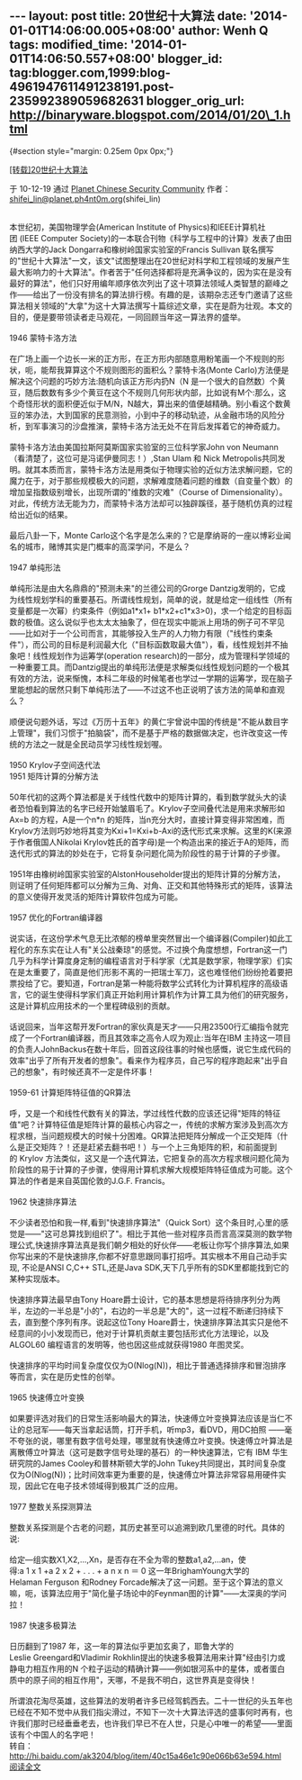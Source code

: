 --- layout: post title: 20世纪十大算法 date:
'2014-01-01T14:06:00.005+08:00' author: Wenh Q tags: modified\_time:
'2014-01-01T14:06:50.557+08:00' blogger\_id:
tag:blogger.com,1999:blog-4961947611491238191.post-235992389059682631
blogger\_orig\_url: http://binaryware.blogspot.com/2014/01/20\_1.html
---
<div dir="ltr">

 {#section style="margin: 0.25em 0px 0px;"}

<div>

[\[转载\]20世纪十大算法](http://hi.baidu.com/linshifei/blog/item/f9c904257d0e4a3ad507426c.html)

</div>

<div style="margin-bottom: 0.5em;">

于 10-12-19 通过 [Planet Chinese Security
Community](http://planet.ph4nt0m.org/)
作者：<shifei_lin@planet.ph4nt0m.org>(shifei\_lin)

</div>

\
本世纪初，美国物理学会(American Institute of Physics)和IEEE计算机社团 (IEEE Computer Society)的一本联合刊物《科学与工程中的计算》发表了由田纳西大学的Jack Dongarra和橡树岭国家实验室的Francis Sullivan 联名撰写的"世纪十大算法"一文，该文"试图整理出在20世纪对科学和工程领域的发展产生最大影响力的十大算法"。作者苦于"任何选择都将是充满争议的，因为实在是没有最好的算法"，他们只好用编年顺序依次列出了这十项算法领域人类智慧的巅峰之作――给出了一份没有排名的算法排行榜。有趣的是，该期杂志还专门邀请了这些算法相关领域的"大拿"为这十大算法撰写十篇综述文章，实在是蔚为壮观。本文的目的，便是要带领读者走马观花，一同回顾当年这一算法界的盛举。\
\
1946 蒙特卡洛方法\
\
在广场上画一个边长一米的正方形，在正方形内部随意用粉笔画一个不规则的形状，呃，能帮我算算这个不规则图形的面积么？蒙特卡洛(Monte Carlo)方法便是解决这个问题的巧妙方法:随机向该正方形内扔N（N 是一个很大的自然数）个黄豆，随后数数有多少个黄豆在这个不规则几何形状内部，比如说有M个:那么，这个奇怪形状的面积便近似于M/N，N越大，算出来的值便越精确。别小看这个数黄豆的笨办法，大到国家的民意测验，小到中子的移动轨迹，从金融市场的风险分析，到军事演习的沙盘推演，蒙特卡洛方法无处不在背后发挥着它的神奇威力。\
\
蒙特卡洛方法由美国拉斯阿莫斯国家实验室的三位科学家John von Neumann（看清楚了，这位可是冯诺伊曼同志！）,Stan Ulam 和 Nick Metropolis共同发明。就其本质而言，蒙特卡洛方法是用类似于物理实验的近似方法求解问题，它的魔力在于，对于那些规模极大的问题，求解难度随着问题的维数（自变量个数）的增加呈指数级别增长，出现所谓的"维数的灾难"（Course of Dimensionality）。对此，传统方法无能为力，而蒙特卡洛方法却可以独辟蹊径，基于随机仿真的过程给出近似的结果。\
\
最后八卦一下，Monte Carlo这个名字是怎么来的？它是摩纳哥的一座以博彩业闻名的城市，赌博其实是门概率的高深学问，不是么？\
\
1947 单纯形法\
\
单纯形法是由大名鼎鼎的"预测未来"的兰德公司的Grorge Dantzig发明的，它成为线性规划学科的重要基石。所谓线性规划，简单的说，就是给定一组线性（所有变量都是一次幂）约束条件（例如a1\*x1+ b1\*x2+c1\*x3&gt;0)，求一个给定的目标函数的极值。这么说似乎也太太太抽象了，但在现实中能派上用场的例子可不罕见――比如对于一个公司而言，其能够投入生产的人力物力有限（"线性约束条件"），而公司的目标是利润最大化（"目标函数取最大值"），看，线性规划并不抽象吧！线性规划作为运筹学(operation research)的一部分，成为管理科学领域的一种重要工具。而Dantzig提出的单纯形法便是求解类似线性规划问题的一个极其有效的方法，说来惭愧，本科二年级的时候笔者也学过一学期的运筹学，现在脑子里能想起的居然只剩下单纯形法了――不过这不也正说明了该方法的简单和直观么？\
\
顺便说句题外话，写过《万历十五年》的黄仁宇曾说中国的传统是"不能从数目字上管理"，我们习惯于"拍脑袋"，而不是基于严格的数据做决定，也许改变这一传统的方法之一就是全民动员学习线性规划喔。\
\
1950 Krylov子空间迭代法\
1951 矩阵计算的分解方法\
\
50年代初的这两个算法都是关于线性代数中的矩阵计算的，看到数学就头大的读者恐怕看到算法的名字已经开始皱眉毛了。Krylov子空间叠代法是用来求解形如Ax=b 的方程，A是一个n\*n 的矩阵，当n充分大时，直接计算变得非常困难，而Krylov方法则巧妙地将其变为Kxi+1=Kxi+b-Axi的迭代形式来求解。这里的K(来源于作者俄国人Nikolai Krylov姓氏的首字母)是一个构造出来的接近于A的矩阵，而迭代形式的算法的妙处在于，它将复杂问题化简为阶段性的易于计算的子步骤。\
\
1951年由橡树岭国家实验室的AlstonHouseholder提出的矩阵计算的分解方法，则证明了任何矩阵都可以分解为三角、对角、正交和其他特殊形式的矩阵，该算法的意义使得开发灵活的矩阵计算软件包成为可能。\
\
1957 优化的Fortran编译器\
\
说实话，在这份学术气息无比浓郁的榜单里突然冒出一个编译器(Compiler)如此工程化的东东实在让人有"关公战秦琼"的感觉。不过换个角度想想，Fortran这一门几乎为科学计算度身定制的编程语言对于科学家（尤其是数学家，物理学家）们实在是太重要了，简直是他们形影不离的一把瑞士军刀，这也难怪他们纷纷抢着要把票投给了它。要知道，Fortran是第一种能将数学公式转化为计算机程序的高级语言，它的诞生使得科学家们真正开始利用计算机作为计算工具为他们的研究服务，这是计算机应用技术的一个里程碑级别的贡献。\
\
话说回来，当年这帮开发Fortran的家伙真是天才――只用23500行汇编指令就完成了一个Fortran编译器，而且其效率之高令人叹为观止:当年在IBM 主持这一项目的负责人JohnBackus在数十年后，回首这段往事的时候也感慨，说它生成代码的效率"出乎了所有开发者的想象"。看来作为程序员，自己写的程序跑起来"出乎自己的想象"，有时候还真不一定是件坏事！\
\
1959-61 计算矩阵特征值的QR算法\
\
呼，又是一个和线性代数有关的算法，学过线性代数的应该还记得"矩阵的特征值"吧？计算特征值是矩阵计算的最核心内容之一，传统的求解方案涉及到高次方程求根，当问题规模大的时候十分困难。QR算法把矩阵分解成一个正交矩阵（什么是正交矩阵？！还是赶紧去翻书吧！）与一个上三角矩阵的积，和前面提到的 Krylov 方法类似，这又是一个迭代算法，它把复杂的高次方程求根问题化简为阶段性的易于计算的子步骤，使得用计算机求解大规模矩阵特征值成为可能。这个算法的作者是来自英国伦敦的J.G.F. Francis。\
\
1962 快速排序算法\
\
不少读者恐怕和我一样,看到"快速排序算法"（Quick Sort）这个条目时,心里的感觉是――"这可总算找到组织了"。相比于其他一些对程序员而言高深莫测的数学物理公式,快速排序算法真是我们朝夕相处的好伙伴――老板让你写个排序算法,如果你写出来的不是快速排序,你都不好意思跟同事打招呼。其实根本不用自己动手实现, 不论是ANSI C,C++ STL,还是Java SDK,天下几乎所有的SDK里都能找到它的某种实现版本。\
\
快速排序算法最早由Tony Hoare爵士设计，它的基本思想是将待排序列分为两半，左边的一半总是"小的"，右边的一半总是"大的"，这一过程不断递归持续下去，直到整个序列有序。说起这位Tony Hoare爵士，快速排序算法其实只是他不经意间的小小发现而已，他对于计算机贡献主要包括形式化方法理论，以及ALGOL60 编程语言的发明等，他也因这些成就获得1980 年图灵奖。\
\
快速排序的平均时间复杂度仅仅为O(Nlog(N))，相比于普通选择排序和冒泡排序等而言，实在是历史性的创举。\
\
1965 快速傅立叶变换\
\
如果要评选对我们的日常生活影响最大的算法，快速傅立叶变换算法应该是当仁不让的总冠军――每天当拿起话筒，打开手机，听mp3，看DVD，用DC拍照 ――毫不夸张的说，哪里有数字信号处理，哪里就有快速傅立叶变换。快速傅立叶算法是离散傅立叶算法（这可是数字信号处理的基石）的一种快速算法，它有 IBM 华生研究院的James Cooley和普林斯顿大学的John Tukey共同提出，其时间复杂度仅为O(Nlog(N))；比时间效率更为重要的是，快速傅立叶算法非常容易用硬件实现，因此它在电子技术领域得到极其广泛的应用。\
\
1977 整数关系探测算法\
\
整数关系探测是个古老的问题，其历史甚至可以追溯到欧几里德的时代。具体的说:\
\
给定―组实数X1,X2,...,Xn，是否存在不全为零的整数a1,a2,...an，使得:a 1 x 1 +a 2 x 2 + . . . + a n x n ＝ 0 这一年BrighamYoung大学的Helaman Ferguson 和Rodney Forcade解决了这一问题。至于这个算法的意义嘛，呃，该算法应用于"简化量子场论中的Feynman图的计算"――太深奥的学问拉！\
\
1987 快速多极算法\
\
日历翻到了1987 年，这一年的算法似乎更加玄奥了，耶鲁大学的Leslie Greengard和Vladimir Rokhlin提出的快速多极算法用来计算"经由引力或静电力相互作用的N 个粒子运动的精确计算――例如银河系中的星体，或者蛋白质中的原子间的相互作用"，天哪，不是我不明白，这世界真是变得快！\
\
所谓浪花淘尽英雄，这些算法的发明者许多已经驾鹤西去。二十一世纪的头五年也已经在不知不觉中从我们指尖滑过，不知下一次十大算法评选的盛事何时再有，也许我们那时已经垂垂老去，也许我们早已不在人世，只是心中唯一的希望――里面该有个中国人的名字吧！\
转自：<http://hi.baidu.com/ak3204/blog/item/40c15a46e1c90e066b63e594.html>\
[阅读全文](http://hi.baidu.com/linshifei/blog/item/f9c904257d0e4a3ad507426c.html)

</div>
